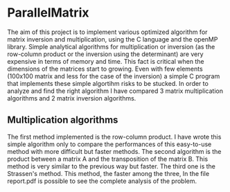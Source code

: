 # ParallelMatrix

The aim of this project is to implement various optimized algorithm for matrix inversion and multiplication, using the C language and the openMP library.
Simple analytical algorithms for multiplication or inversion (as the row-column product or the inversion using the determinant) are very expensive in terms of memory
and time. This fact is critical when the dimensions of the matrices start to growing. Even with few elements (100x100 matrix and less for the case of the inversion)
a simple C program that implements these simple algortihm risks to be stucked.
In order to analyze and find the right algorithm I have compared 3 matrix multiplication algorithms and 2 matrix inversion algorithms.
## Multiplication algorithms
The first method implemented is the row-column product. I have wrote this simple algorithm only to compare the performances of this easy-to-use method with more difficult but faster methods.
The second algorithm is the product between a matrix A and the transposition of the matrix B. This method is very similar to the previous way but faster.
The third one is the Strassen's method. This method, the faster among the three, 
In the file report.pdf is possible to see the complete analysis of the problem.


